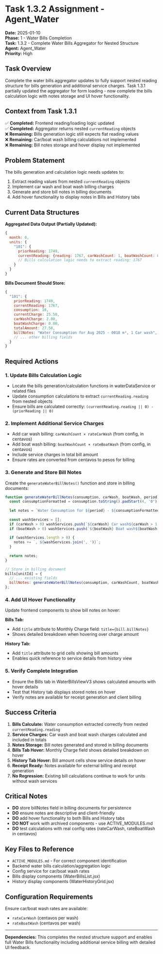 # Task 1.3.2 Assignment - Agent_Water

**Date:** 2025-01-10  
**Phase:** 1 - Water Bills Completion  
**Task:** 1.3.2 - Complete Water Bills Aggregator for Nested Structure  
**Agent:** Agent_Water  
**Priority:** High  

## Task Overview
Complete the water bills aggregator updates to fully support nested reading structure for bills generation and additional service charges. Task 1.3.1 partially updated the aggregator for form loading - now complete the bills calculation logic with notes storage and UI hover functionality.

## Context from Task 1.3.1
✅ **Completed:** Frontend reading/loading logic updated  
✅ **Completed:** Aggregator returns nested `currentReading` objects  
❌ **Remaining:** Bills generation logic still expects flat reading values  
❌ **Remaining:** Car/boat wash billing calculations not implemented  
❌ **Remaining:** Bill notes storage and hover display not implemented  

## Problem Statement
The bills generation and calculation logic needs updates to:
1. Extract reading values from nested `currentReading` objects
2. Implement car wash and boat wash billing charges
3. Generate and store bill notes in billing documents
4. Add hover functionality to display notes in Bills and History tabs

## Current Data Structures

**Aggregated Data Output (Partially Updated):**
```javascript
{
  month: 0,
  units: {
    "101": {
      priorReading: 1749,
      currentReading: {reading: 1767, carWashCount: 1, boatWashCount: 0}, // Nested object
      // Bills calculation logic needs to extract reading: 1767
    }
  }
}
```

**Bills Document Should Store:**
```javascript
{
  "101": {
    priorReading: 1749,
    currentReading: 1767,
    consumption: 18,
    currentCharge: 25.50,
    carWashCharge: 2.00,
    boatWashCharge: 0.00,
    totalAmount: 27.50,
    billNotes: "Water Consumption for Aug 2025 - 0018 m³, 1 Car wash", // NEW FIELD
    // ... other billing fields
  }
}
```

## Required Actions

### 1. Update Bills Calculation Logic
- Locate the bills generation/calculation functions in waterDataService or related files
- Update consumption calculations to extract `currentReading.reading` from nested objects
- Ensure bills are calculated correctly: `(currentReading.reading || 0) - (priorReading || 0)`

### 2. Implement Additional Service Charges
- Add car wash billing: `carWashCount × rateCarWash` (from config, in centavos)
- Add boat wash billing: `boatWashCount × rateBoatWash` (from config, in centavos)  
- Include service charges in total bill amount
- Ensure rates are converted from centavos to pesos for billing

### 3. Generate and Store Bill Notes
Create the `generateWaterBillNotes()` function and store in billing documents:

```javascript
function generateWaterBillNotes(consumption, carWash, boatWash, period) {
  const consumptionFormatted = consumption.toString().padStart(4, '0');
  
  let notes = `Water Consumption for ${period} - ${consumptionFormatted} m³`;
  
  const washServices = [];
  if (carWash > 0) washServices.push(`${carWash} Car wash${carWash > 1 ? 'es' : ''}`);
  if (boatWash > 0) washServices.push(`${boatWash} Boat wash${boatWash > 1 ? 'es' : ''}`);
  
  if (washServices.length > 0) {
    notes += `, ${washServices.join(', ')}`;
  }
  
  return notes;
}

// Store in billing document
bills[unitId] = {
  // ... existing fields
  billNotes: generateWaterBillNotes(consumption, carWashCount, boatWashCount, period)
};
```

### 4. Add UI Hover Functionality
Update frontend components to show bill notes on hover:

**Bills Tab:**
- Add `title` attribute to Monthly Charge field: `title={bill.billNotes}`
- Shows detailed breakdown when hovering over charge amount

**History Tab:**
- Add `title` attribute to grid cells showing bill amounts
- Enables quick reference to service details from history view

### 5. Verify Complete Integration
- Ensure the Bills tab in WaterBillsViewV3 shows calculated amounts with hover details
- Test that History tab displays stored notes on hover
- Verify notes are available for receipt generation and client billing

## Success Criteria
1. **Bills Calculate:** Water consumption extracted correctly from nested `currentReading.reading`
2. **Service Charges:** Car wash and boat wash charges calculated and included in totals
3. **Notes Storage:** Bill notes generated and stored in billing documents
4. **Bills Tab Hover:** Monthly Charge field shows detailed breakdown on hover
5. **History Tab Hover:** Bill amount cells show service details on hover
6. **Receipt Ready:** Notes available for external billing and receipt generation
7. **No Regression:** Existing bill calculations continue to work for units without wash services

## Critical Notes
- **DO** store billNotes field in billing documents for persistence
- **DO** ensure notes are descriptive and client-friendly
- **DO** add hover functionality to both Bills and History tabs
- **DO NOT** work with archived components - use ACTIVE_MODULES.md
- **DO** test calculations with real config rates (rateCarWash, rateBoatWash in centavos)

## Key Files to Reference
- `ACTIVE_MODULES.md` - For correct component identification
- Backend water bills calculation/aggregation logic
- Config service for car/boat wash rates
- Bills display components (WaterBillsList.jsx)
- History display components (WaterHistoryGrid.jsx)

## Configuration Requirements
Ensure car/boat wash rates are available:
- `rateCarWash` (centavos per wash)
- `rateBoatWash` (centavos per wash)

---
**Dependencies:** This completes the nested structure support and enables full Water Bills functionality including additional service billing with detailed UI feedback.